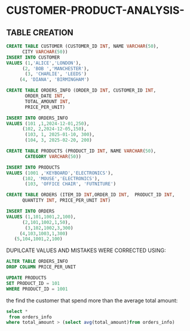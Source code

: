 # CUSTOMER-PRODUCT-ANALYSIS-


## TABLE CREATION
````SQL
CREATE TABLE CUSTOMER (CUSTOMER_ID INT, NAME VARCHAR(50),            
      CITY VARCHAR(50))
INSERT INTO CUSTOMER
VALUES (1,'ALICE','LONDON'), 
      (2, 'BOB ','MANCHESTER'),
       (3, 'CHARLIE', 'LEEDS')
     (4, 'DIANA', 'BIRMINGHAM')

CREATE TABLE ORDERS_INFO (ORDER_ID INT, CUSTOMER_ID INT,            
       ORDER_DATE INT, 
       TOTAL_AMOUNT INT, 
       PRICE_PER_UNIT)

INSERT INTO ORDERS_INFO 
VALUES (101 ,1,2024-12-01,250), 
      (102, 2,2024-12-05,150),
       (103, 1, 2025-01-10, 300),
       (104, 3, 2025-02-20, 200)

CREATE TABLE PRODUCTS (PRODUCT_ID INT, NAME VARCHAR(50),            
       CATEGORY VARCHAR(50))

INSERT INTO PRODUCTS
VALUES (1001 ,'KEYBOARD','ELECTRONICS'), 
      (102, 'MOUSE','ELECTRONICS'),
       (103, 'OFFICE CHAIR', 'FUTNITURE')

CREATE TABLE ORDERS (ITEM_ID INT,ORDER_ID INT,  PRODUCT_ID INT,            
      QUANTITY INT, PRICE_PER_UNIT INT)

INSERT INTO ORDERS
VALUES (1,101,1001,2,100), 
      (2,101,1002,1,50),
       (3,102,1002,3,300)
     (4,103,1003,1,300)
   (5,104,1001,2,100)
 ````

DUPILCATE VALUES AND MISTAKES WERE CORRECTED USING:
```` SQL
ALTER TABLE ORDERS_INFO
DROP COLUMN PRICE_PER_UNIT

UPDATE PRODUCTS
SET PRODUCT_ID = 101
WHERE PRODUCT_ID = 1001

````
the find the customer that spend more than the average total amount:
````sql
select *
 from orders_info
where total_amount > (select avg(total_amount)from orders_info)
````



















